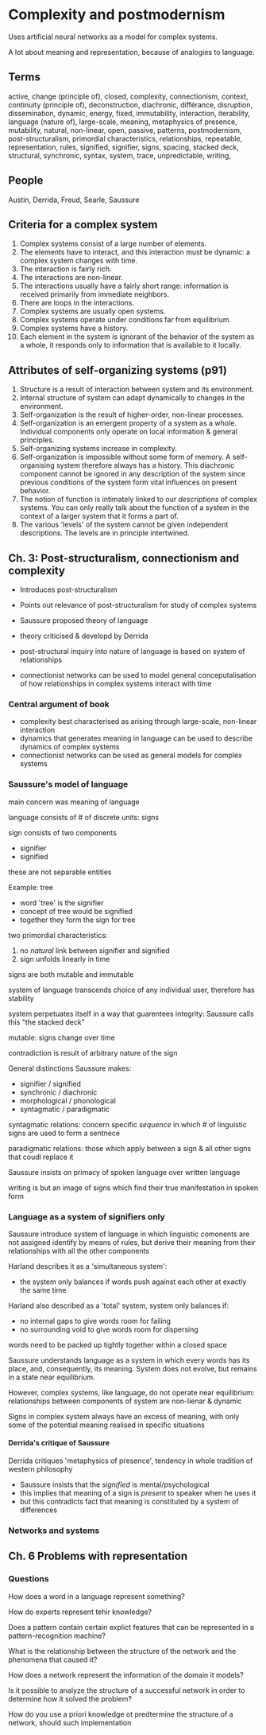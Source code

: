 # Complexity and postmodernism

Uses artificial neural networks as a model for complex systems.

A lot about meaning and representation, because of analogies to language.

## Terms

active,
change (principle of),
closed,
complexity,
connectionism,
context,
continuity (principle of),
deconstruction,
diachronic,
différance,
disruption,
dissemination,
dynamic,
energy,
fixed,
immutability,
interaction,
iterability,
language (nature of),
large-scale,
meaning,
metaphysics of presence,
mutability,
natural,
non-linear,
open,
passive,
patterns,
postmodernism,
post-structuralism,
primordial characteristics,
relationships,
repeatable,
representation,
rules,
signified,
signifier,
signs,
spacing,
stacked deck,
structural,
synchronic,
syntax,
system,
trace,
unpredictable,
writing,

## People

Austin,
Derrida,
Freud,
Searle,
Saussure

## Criteria for a complex system

1. Complex systems consist of a large number of elements.
2. The elements have to interact, and this interaction must be dynamic: a complex system changes with time.
3. The interaction is fairly rich.
4. The interactions are non-linear.
5. The interactions usually have a fairly short range: information is received primarily from immediate neighbors.
6. There are loops in the interactions.
7. Complex systems are usually open systems.
8. Complex systems operate under conditions far from equilibrium.
9. Complex systems have a history.
10. Each element in the system is ignorant of the behavior of the system as a whole, it responds only to information that is available to it locally.

## Attributes of self-organizing systems (p91)

1. Structure is a result of interaction between system and its environment.
2. Internal structure of system can adapt dynamically to changes in the environment.
3. Self-organization is the result of higher-order, non-linear processes.
4. Self-organization is an emergent property of a system as a whole. Individual components only operate on local information & general principles.
5. Self-organizing systems increase in complexity.
6. Self-organization is impossible without some form of memory. A self-organising system therefore always has a history. This diachronic component cannot be ignored in any description of the system since previous conditions of the system form vital influences on present behavior.
7. The notion of function is intimately linked to our *descriptions* of complex systems. You can only really talk about the function of a system in the context of a larger system that it forms a part of.
8. The various 'levels' of the system cannot be given independent descriptions. The levels are in principle intertwined.

## Ch. 3: Post-structuralism, connectionism and complexity

* Introduces post-structuralism
* Points out relevance of post-structuralism for study of complex systems

* Saussure proposed theory of language
* theory criticised & developd by Derrida

* post-structural inquiry into nature of language is based on system of relationships

* connectionist networks can be used to model general conceputalisation of how relationships in complex systems interact with time


### Central argument of book
* complexity best characterised as arising through large-scale, non-linear interaction
* dynamics that generates meaning in language can be used to describe dynamics of complex systems
* connectionist networks can be used as general models for complex systems


### Saussure's model of language

main concern was meaning of language

language consists of # of discrete units: signs

sign consists of two components
* signifier
* signified

these are not separable entities

Example: tree
* word 'tree' is the signifier
* concept of tree would be signified
* together they form the sign for tree

two primordial characteristics:
1. no *natural* link between signifier and signified
2. sign unfolds linearly in time

signs are both mutable and immutable

system of language transcends choice of any individual user, therefore has stability

system perpetuates itself in a way that guarentees integrity: Saussure calls this "the stacked deck"

mutable: signs change over time

contradiction is result of arbitrary nature of the sign

General distinctions Saussure makes:
* signifier / signified
* synchronic / diachronic
* morphological / phonological
* syntagmatic / paradigmatic

syntagmatic relations: concern specific *sequence* in which # of linguistic signs are used to form a sentnece

paradigmatic relations: those which apply between a sign & all other signs that coudl replace it

Saussure insists on primacy of spoken language over written language

writing is but an image of signs which find their true manifestation in spoken form

### Language as a system of signifiers only

Saussure introduce system of language in which linguistic comonents are not assigned identify by means of rules, but derive their meaning from their relationships with all the other components

Harland describes it as a 'simultaneous system': 
* the system only balances if words push against each other at exactly the same time

Harland also described as a 'total' system, system only balances if:
* no internal gaps to give words room for failing
* no surrounding void to give words room for dispersing

words need to be packed up tightly together within a closed space

Saussure understands language as a system in which every words has its place, and, consequently, its meaning. System does not evolve, but remains in a state near equilibrium.

However, complex systems, like language, do not operate near equilibrium: relationships between components of system are non-lienar & dynamic

Signs in complex system always have an excess of meaning, with only some of the potential meaning realised in specific situations

#### Derrida's critique of Saussure

Derrida critiques 'metaphysics of presence', tendency in whole tradition of western philosophy

* Saussure insists that the *signified* is mental/psychological
* this implies that meaning of a sign is *present* to speaker when he uses it
* but this contradicts fact that meaning is constituted by a system of differences

### Networks and systems


## Ch. 6 Problems with representation

### Questions

How does a word in a language represent something? 

How do experts represent tehir knowledge?

Does a pattern contain certain explict features that can be represented in a pattern-recognition machine?

What is the relationship between the structure of the network and the phenomena that caused it?

How does a network represent the information of the domain it models?

Is it possible to analyze the structure of a successful network in order to determine how it solved the problem?

How do you use a priori knowledge ot predtermine the structure of a network, should such implementation 
